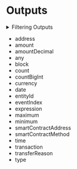 # Outputs

<details>

<summary>Filtering Outputs</summary>

-   address
-   any
-   blockId
-   currency
-   date
-   entityId
-   eventIndex
-   height
-   index
-   options
-   smartContractAddress
-   smartContractMethod
-   time
-   transactionId
-   transactionIndexInCollection
-   transactionStatusCode
-   transferReason
-   type

</details>

-   address
-   amount
-   amountDecimal
-   any
-   block
-   count
-   countBigInt
-   currency
-   date
-   entityId
-   eventIndex
-   expression
-   maximum
-   minimum
-   smartContractAddress
-   smartContractMethod
-   time
-   transaction
-   transferReason
-   type
